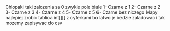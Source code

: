 Chlopaki taki zalozenia sa
        0 zwykle pole biale
        1- Czarne z 1
        2- Czarne z 2
        3- Czarne z 3
        4- Czarne z 4
        5- Czarne z 5
        6- Czarne bez niczego
Mapy najlepiej zrobic tablica int[][] z cyferkami bo latwo je bedzie zaladowac i tak mozemy zapisywac do csv
